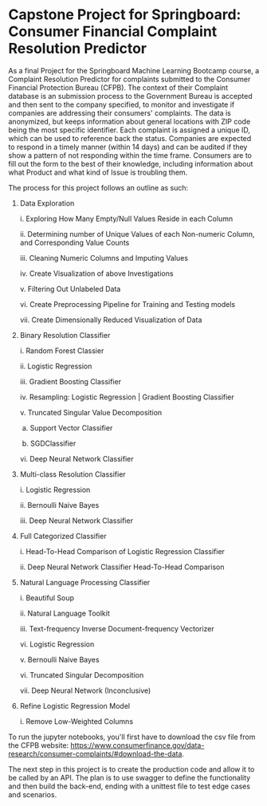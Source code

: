 ﻿# Capstone Project for Springboard: Consumer Financial Complaint Resolution Predictor

As a final Project for the Springboard Machine Learning Bootcamp course, a Complaint Resolution Predictor for complaints submitted to the Consumer Financial Protection Bureau (CFPB). The context of their Complaint database is an submission process to the Government Bureau is accepted and then sent to the company specified, to monitor and investigate if companies are addressing their consumers' complaints. The data is anonymized, but keeps information about general locations with ZIP code being the most specific identifier. Each complaint is assigned a unique ID, which can be used to reference back the status. Companies are expected to respond in a timely manner (within 14 days) and can be audited if they show a pattern of not responding within the time frame. Consumers are to fill out the form to the best of their knowledge, including information about what Product and what kind of Issue is troubling them.



The process for this project follows an outline as such:

1. Data Exploration

   i. Exploring How Many Empty/Null Values Reside in each Column

   ii. Determining number of Unique Values of each Non-numeric Column, and Corresponding Value Counts

   iii. Cleaning Numeric Columns and Imputing Values

   iv. Create Visualization of above Investigations

   v. Filtering Out Unlabeled Data

   vi. Create Preprocessing Pipeline for Training and Testing models

   vii. Create Dimensionally Reduced Visualization of Data

2. Binary Resolution Classifier

   i. Random Forest Classier

   ii. Logistic Regression

   iii. Gradient Boosting Classifier

   iv. Resampling: Logistic Regression | Gradient Boosting Classifier 

   v. Truncated Singular Value Decomposition

   ​	a. Support Vector Classifier

   ​	b. SGDClassifier

   vi. Deep Neural Network Classifier

3. Multi-class Resolution Classifier

   i. Logistic Regression

   ii. Bernoulli Naive Bayes

   iii. Deep Neural Network Classifier

4. Full Categorized Classifier

   i. Head-To-Head Comparison of Logistic Regression Classifier

   ii. Deep Neural Network Classifier Head-To-Head Comparison

5. Natural Language Processing Classifier

   i. Beautiful Soup

   ii. Natural Language Toolkit

   iii. Text-frequency Inverse Document-frequency Vectorizer

   vi. Logistic Regression

   v. Bernoulli Naive Bayes

   vi. Truncated Singular Decomposition

   vii. Deep Neural Network (Inconclusive)

6. Refine Logistic Regression Model

   i. Remove Low-Weighted Columns


To run the jupyter notebooks, you'll first have to download the csv file from the CFPB website: https://www.consumerfinance.gov/data-research/consumer-complaints/#download-the-data.

The next step in this project is to create the production code and allow it to be called by an API. The plan is to use swagger to define the functionality and then build the back-end, ending with a unittest file to test edge cases and scenarios.